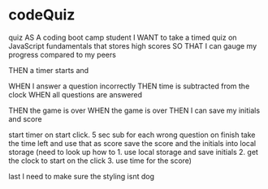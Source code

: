 # codeQuiz
quiz
AS A coding boot camp student
I WANT to take a timed quiz on JavaScript fundamentals that stores high scores
SO THAT I can gauge my progress compared to my peers

<!-- GIVEN I am taking a code quiz -->
<!-- WHEN I click the start button -->
THEN a timer starts and 
<!-- I am presented with a question -->


<!-- WHEN I answer a question -->
<!-- THEN I am presented with another question -->
WHEN I answer a question incorrectly
THEN time is subtracted from the clock
WHEN all questions are answered
 <!-- or the timer reaches 0 -->
THEN the game is over
WHEN the game is over
THEN I can save my initials and score



start timer on start click.
 5 sec sub for each wrong question 
on finish take the time left and use that as score
save the score and the initials into local storage
(need to look up how to 1. use local storage and save initials 2. get the clock to start on the click 3. use time for the score)

last I need to make sure the styling isnt dog 
